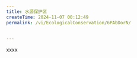 ```yaml
---
title: 水源保护区
createTime: 2024-11-07 00:12:49
permalink: /vi/EcologicalConservation/6PAbDorN/


---
```


xxxx